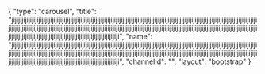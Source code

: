{
    "type": "carousel",
    "title": "jijijijijijijijijijijijijijijijijijijijijijijijijijijijijijijijijijijijijijijijijijijijijijijijijijijijijijijijijijijijijijijijijijijijijijijijijijijijijijijijijijijijijijijijijijijijijijijijijijijijijijijijijijijijijijijijijijijijijijijijijijijijijijijijijijijijijijijijijijijijijijijijijijijijijijijijijijijijijijijijijijijijijijijijijijijijijijijijijijijiji",
    "name": "jijijijijijijijijijijijijijijijijijijijijijijijijijijijijijijijijijijijijijijijijijijijijijijijijijijijijijijijijijijijijijijijijijijijijijijijijijijijijijijijijijijijijijijijijijijijijijijijijijijijijijijijijijijijijijijijijijijijijijijijijijijijijijijijijijijijijijijijijijijijijijijijijijijijijijijijijijijijijijijijijijijijijijijijijijijijijijijijijijijiji",
    "channelId": "",
    "layout": "bootstrap"
}